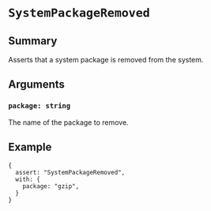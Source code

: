# `SystemPackageRemoved`

## Summary

Asserts that a system package is removed from the system.

## Arguments

### `package: string`

The name of the package to remove.

## Example

```json5
{
  assert: "SystemPackageRemoved",
  with: {
    package: "gzip",
  }
}
```
